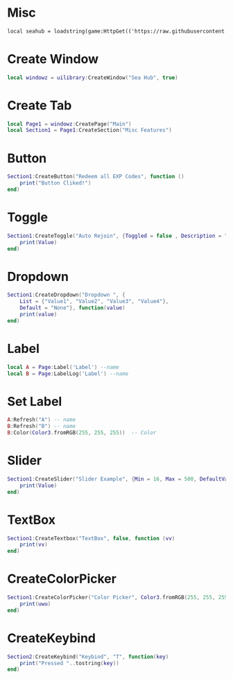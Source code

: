 # Misc

```diff
local seahub = loadstring(game:HttpGet(('https://raw.githubusercontent.com/Lucifer4381/Sea-Hub-Ui/main/src')))()
```

# Create Window
```lua
local windowz = uilibrary:CreateWindow("Sea Hub", true)
```
# Create Tab
```lua
local Page1 = windowz:CreatePage("Main")
local Section1 = Page1:CreateSection("Misc Features")
```
# Button
```lua
Section1:CreateButton("Redeem all EXP Codes", function ()
	print("Button Cliked!")
end)
```
# Toggle
```lua
Section1:CreateToggle("Auto Rejoin", {Toggled = false , Description = "Auto Rejoin if got kicked (this doesn't work with Private Server)"}, function(Value)
	print(Value)
end)
```
# Dropdown
```lua
Section1:CreateDropdown("Dropdown ", {
	List = {"Value1", "Value2", "Value3", "Value4"},
	Default = "None"}, function(value)
	print(value)
end)
```
# Label
```lua
local A = Page:Label('Label') --name
local B = Page:LabelLog('Label') --name
```
# Set Label 
```lua
A:Refresh("A") -- name
B:Refresh("B") -- name
B:Color(Color3.fromRGB(255, 255, 255))  -- Color
```
# Slider
```lua
Section1:CreateSlider("Slider Example", {Min = 16, Max = 500, DefaultValue = 30}, function(Value)
	print(Value)
end)
```
# TextBox
```lua
Section1:CreateTextbox("TextBox", false, function (vv)
	print(vv)
end)
```
# CreateColorPicker
```lua
Section1:CreateColorPicker("Color Picker", Color3.fromRGB(255, 255, 255), function (uwu)
	print(uwu)
end)
```
# CreateKeybind
```lua
Section2:CreateKeybind("Keybind", "T", function(key)
	print("Pressed "..tostring(key))
end)
```
